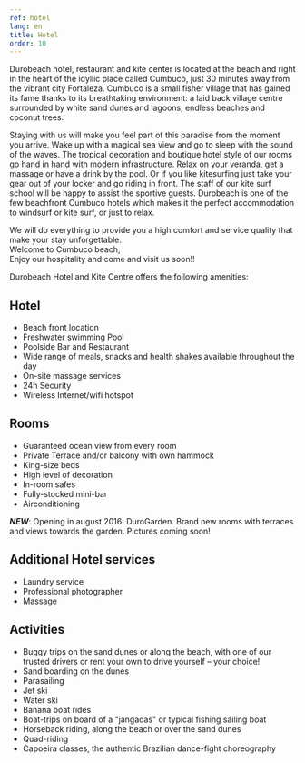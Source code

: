 ```yaml
---
ref: hotel
lang: en
title: Hotel
order: 10
---
```

Durobeach hotel, restaurant and kite center is located at the beach and right in the heart of the idyllic place called Cumbuco, just 30 minutes away from the vibrant city Fortaleza. Cumbuco is a small fisher village that has gained its fame thanks to its breathtaking environment: a laid back village centre surrounded by white sand dunes and lagoons, endless beaches and coconut trees.

Staying with us will make you feel part of this paradise from the moment you arrive. Wake up with a magical sea view and go to sleep with the sound of the waves. The tropical decoration and boutique hotel style of our rooms go hand in hand with modern infrastructure. Relax on your veranda, get a massage or have a drink by the pool. Or if you like kitesurfing just take your gear out of your locker and go riding in front. The staff of our kite surf school  will be happy to assist the sportive guests. Durobeach is one of the few beachfront Cumbuco hotels which makes it the perfect accommodation to windsurf or kite surf, or just to relax.

We will do everything to provide you a high comfort and service quality that make your stay unforgettable.  
Welcome to Cumbuco beach,  
Enjoy our hospitality and come and visit us soon!!

Durobeach Hotel and Kite Centre offers the following amenities:

## Hotel

* Beach front location
* Freshwater swimming Pool
* Poolside Bar and Restaurant
* Wide range of meals, snacks and health shakes available throughout the day
* On-site massage services
* 24h Security
* Wireless Internet/wifi hotspot

## Rooms

* Guaranteed ocean view from every room
* Private Terrace and/or balcony with own hammock
* King-size beds
* High level of decoration
* In-room safes
* Fully-stocked mini-bar
* Airconditioning

 ***NEW***: Opening in august 2016: DuroGarden. Brand new rooms with terraces and views towards the garden. Pictures coming soon!

## Additional Hotel services

* Laundry service
* Professional photographer
* Massage

## Activities

* Buggy trips on the sand dunes or along the beach, with one of our trusted drivers or rent your own to drive yourself – your choice!
* Sand boarding on the dunes
* Parasailing
* Jet ski
* Water ski
* Banana boat rides
* Boat-trips on board of a "jangadas" or typical fishing sailing boat
* Horseback riding, along the beach or over the sand dunes
* Quad-riding
* Capoeira classes, the authentic Brazilian dance-fight choreography
